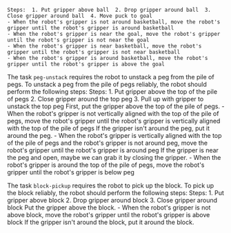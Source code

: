 
    Steps:  1. Put gripper above ball  2. Drop gripper around ball  3. Close gripper around ball  4. Move puck to goal
    - When the robot's gripper is not around basketball, move the robot's gripper until the robot's gripper is around basketball
    - When the robot's gripper is near the goal, move the robot's gripper until the robot's gripper is not near the goal
    - When the robot's gripper is near basketball, move the robot's gripper until the robot's gripper is not near basketball
    - When the robot's gripper is around basketball, move the robot's gripper until the robot's gripper is above the goal

The task `peg-unstack` requires the robot to unstack a peg from the pile of pegs.
To unstack a peg from the pile of pegs reliably, the robot should perform the following steps:
    Steps:  1. Put gripper above the top of the pile of pegs  2. Close gripper around the top peg  3. Pull up with gripper to unstack the top peg
    First, put the gripper above the top of the pile of pegs.
    - When the robot's gripper is not vertically aligned with the top of the pile of pegs, move the robot's gripper until the robot's gripper is vertically aligned with the top of the pile of pegs
    If the gripper isn't around the peg, put it around the peg.
    - When the robot's gripper is vertically aligned with the top of the pile of pegs and the robot's gripper is not around peg, move the robot's gripper until the robot's gripper is around peg
    If the gripper is near the peg and open, maybe we can grab it by closing the gripper.
    - When the robot's gripper is around the top of the pile of pegs, move the robot's gripper until the robot's gripper is below peg

The task `block-pickup` requires the robot to pick up the block.
To pick up the block reliably, the robot should perform the following steps:
    Steps:  1. Put gripper above block  2. Drop gripper around block  3. Close gripper around block
    Put the gripper above the block.
    - When the robot's gripper is not above block, move the robot's gripper until the robot's gripper is above block
    If the gripper isn't around the block, put it around the block.
    